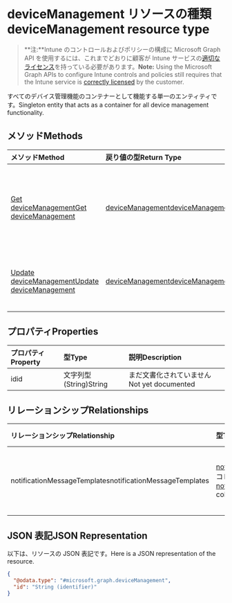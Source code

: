 # <a name="devicemanagement-resource-type"></a><span data-ttu-id="a0119-101">deviceManagement リソースの種類</span><span class="sxs-lookup"><span data-stu-id="a0119-101">deviceManagement resource type</span></span>

> <span data-ttu-id="a0119-102">**注:**Intune のコントロールおよびポリシーの構成に Microsoft Graph API を使用するには、これまでどおりに顧客が Intune サービスの[適切なライセンス](https://go.microsoft.com/fwlink/?linkid=839381)を持っている必要があります。</span><span class="sxs-lookup"><span data-stu-id="a0119-102">**Note:** Using the Microsoft Graph APIs to configure Intune controls and policies still requires that the Intune service is [correctly licensed](https://go.microsoft.com/fwlink/?linkid=839381) by the customer.</span></span>

<span data-ttu-id="a0119-103">すべてのデバイス管理機能のコンテナーとして機能する単一のエンティティです。</span><span class="sxs-lookup"><span data-stu-id="a0119-103">Singleton entity that acts as a container for all device management functionality.</span></span>
## <a name="methods"></a><span data-ttu-id="a0119-104">メソッド</span><span class="sxs-lookup"><span data-stu-id="a0119-104">Methods</span></span>
|<span data-ttu-id="a0119-105">メソッド</span><span class="sxs-lookup"><span data-stu-id="a0119-105">Method</span></span>|<span data-ttu-id="a0119-106">戻り値の型</span><span class="sxs-lookup"><span data-stu-id="a0119-106">Return Type</span></span>|<span data-ttu-id="a0119-107">説明</span><span class="sxs-lookup"><span data-stu-id="a0119-107">Description</span></span>|
|:---|:---|:---|
|[<span data-ttu-id="a0119-108">Get deviceManagement</span><span class="sxs-lookup"><span data-stu-id="a0119-108">Get deviceManagement</span></span>](../api/intune_notification_devicemanagement_get.md)|[<span data-ttu-id="a0119-109">deviceManagement</span><span class="sxs-lookup"><span data-stu-id="a0119-109">deviceManagement</span></span>](../resources/intune_notification_devicemanagement.md)|<span data-ttu-id="a0119-110">[deviceManagement](../resources/intune_notification_devicemanagement.md) オブジェクトのプロパティとリレーションシップを読み取ります。</span><span class="sxs-lookup"><span data-stu-id="a0119-110">Read properties and relationships of [plannerTaskDetails](../resources/intune_notification_devicemanagement.md) object.</span></span>|
|[<span data-ttu-id="a0119-111">Update deviceManagement</span><span class="sxs-lookup"><span data-stu-id="a0119-111">Update deviceManagement</span></span>](../api/intune_notification_devicemanagement_update.md)|[<span data-ttu-id="a0119-112">deviceManagement</span><span class="sxs-lookup"><span data-stu-id="a0119-112">deviceManagement</span></span>](../resources/intune_notification_devicemanagement.md)|<span data-ttu-id="a0119-113">[deviceManagement](../resources/intune_notification_devicemanagement.md) オブジェクトのプロパティを更新します。</span><span class="sxs-lookup"><span data-stu-id="a0119-113">Update the properties of a [calendar](../resources/intune_notification_devicemanagement.md) object.</span></span>|

## <a name="properties"></a><span data-ttu-id="a0119-114">プロパティ</span><span class="sxs-lookup"><span data-stu-id="a0119-114">Properties</span></span>
|<span data-ttu-id="a0119-115">プロパティ</span><span class="sxs-lookup"><span data-stu-id="a0119-115">Property</span></span>|<span data-ttu-id="a0119-116">型</span><span class="sxs-lookup"><span data-stu-id="a0119-116">Type</span></span>|<span data-ttu-id="a0119-117">説明</span><span class="sxs-lookup"><span data-stu-id="a0119-117">Description</span></span>|
|:---|:---|:---|
|<span data-ttu-id="a0119-118">id</span><span class="sxs-lookup"><span data-stu-id="a0119-118">id</span></span>|<span data-ttu-id="a0119-119">文字列型 (String)</span><span class="sxs-lookup"><span data-stu-id="a0119-119">String</span></span>|<span data-ttu-id="a0119-120">まだ文書化されていません</span><span class="sxs-lookup"><span data-stu-id="a0119-120">Not yet documented</span></span>|

## <a name="relationships"></a><span data-ttu-id="a0119-121">リレーションシップ</span><span class="sxs-lookup"><span data-stu-id="a0119-121">Relationships</span></span>
|<span data-ttu-id="a0119-122">リレーションシップ</span><span class="sxs-lookup"><span data-stu-id="a0119-122">Relationship</span></span>|<span data-ttu-id="a0119-123">型</span><span class="sxs-lookup"><span data-stu-id="a0119-123">Type</span></span>|<span data-ttu-id="a0119-124">説明</span><span class="sxs-lookup"><span data-stu-id="a0119-124">Description</span></span>|
|:---|:---|:---|
|<span data-ttu-id="a0119-125">notificationMessageTemplates</span><span class="sxs-lookup"><span data-stu-id="a0119-125">notificationMessageTemplates</span></span>|<span data-ttu-id="a0119-126">[notificationMessageTemplate](../resources/intune_notification_notificationmessagetemplate.md) コレクション</span><span class="sxs-lookup"><span data-stu-id="a0119-126">[notificationMessageTemplate](../resources/intune_notification_notificationmessagetemplate.md) collection</span></span>|<span data-ttu-id="a0119-127">通知メッセージ テンプレート。</span><span class="sxs-lookup"><span data-stu-id="a0119-127">The Notification Message Templates.</span></span>|

## <a name="json-representation"></a><span data-ttu-id="a0119-128">JSON 表記</span><span class="sxs-lookup"><span data-stu-id="a0119-128">JSON Representation</span></span>
<span data-ttu-id="a0119-129">以下は、リソースの JSON 表記です。</span><span class="sxs-lookup"><span data-stu-id="a0119-129">Here is a JSON representation of the resource.</span></span>
<!-- {
  "blockType": "resource",
  "keyProperty": "id",
  "@odata.type": "microsoft.graph.deviceManagement"
}
-->
``` json
{
  "@odata.type": "#microsoft.graph.deviceManagement",
  "id": "String (identifier)"
}
```



